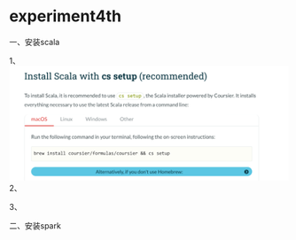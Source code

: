 # experiment4th

一、安装scala

1、
![image](https://github.com/scs0413/experiment4th/blob/main/img/图片1.png)
2、

3、

二、安装spark
